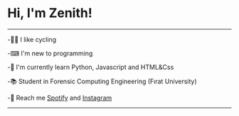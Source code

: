 <!DOCTYPE html>
<html lang="en">
<head>
    <meta charset="UTF-8">
    <meta name="viewport" content="width=device-width, initial-scale=1.0">

</head>
<body>
    <h1>Hi, I'm Zenith!</h1>
    <hr>
    <div>
     <p>
      -🚴‍♂️ I like cycling
     </p>
     <p>
      -⌨ I'm new to programming
     </p>
     <p>
      -🌼 I'm currently learn Python, Javascript and HTML&Css
     </p>
     <p>
      -📚 Student in Forensic Computing Engineering (Fırat University)
     </p>
     <p>
      -🔎 Reach me <a href="(https://open.spotify.com/user/9szkz6uljafriuut3ej66h1qc?si=c03bf85db6404466)https://open.spotify.com/user/9szkz6uljafriuut3ej66h1qc?si=c03bf85db6404466">Spotify</a> and <a href="https://www.instagram.com/alt.f04/">Instagram</a>
     </p>
    <hr>
</body>
</html>

